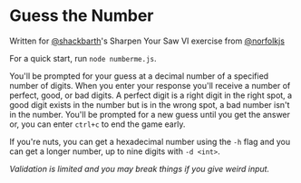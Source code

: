 # Guess the Number

Written for [@shackbarth](https://github.com/shackbarth)'s Sharpen Your Saw VI exercise from [@norfolkjs](https://github.com/norfolkjs)

For a quick start, run `node numberme.js`.

You'll be prompted for your guess at a decimal number of a specified number of digits. When you enter your response you'll receive a number of perfect, good, or bad digits. A perfect digit is a right digit in the right spot, a good digit exists in the number but is in the wrong spot, a bad number isn't in the number. You'll be prompted for a new guess until you get the answer or, you can enter `ctrl+c` to end the game early.

If you're nuts, you can get a hexadecimal number using the `-h` flag and you can get a longer number, up to nine digits with `-d <int>`.

_Validation is limited and you may break things if you give weird input._
